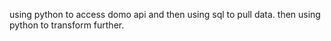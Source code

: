 using python to access domo api and then using sql to pull data. then using python to transform further.
